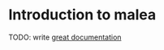 # Introduction to malea

TODO: write [great documentation](http://jacobian.org/writing/great-documentation/what-to-write/)

